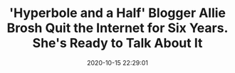 ---
date: 2020-10-15 22:29:01
link:
  source: pocket
  source_url: https://getpocket.com
  text: '''Hyperbole and a Half'' Blogger Allie Brosh Quit the Internet for Six Years.
    She''s Ready to Talk About It'
  url: https://rollingstone.com/culture/culture-features/allie-brosh-hyperbole-and-a-half-solutions-other-problems-book-1074526
source: pocket
syndicated:
- type: pocket
  url: https://rollingstone.com/culture/culture-features/allie-brosh-hyperbole-and-a-half-solutions-other-problems-book-1074526
- type: mastodon
  url: https://mastodon.technology/users/roytang/statuses/105049935690671319
- type: twitter
  url: https://twitter.com/roytang/statuses/1317430197130469377/
- type: mastodon
  url: https://mastodon.technology/users/roytang/statuses/105041167134531147
title: '''Hyperbole and a Half'' Blogger Allie Brosh Quit the Internet for Six Years.
  She''s Ready to Talk About It'
---